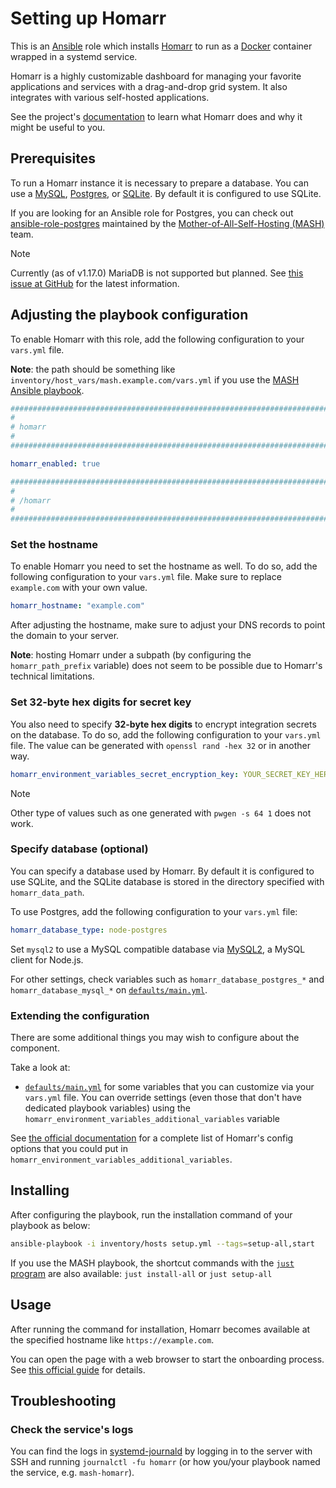 <!--
SPDX-FileCopyrightText: 2020 - 2024 MDAD project contributors
SPDX-FileCopyrightText: 2020 - 2024 Slavi Pantaleev
SPDX-FileCopyrightText: 2020 Aaron Raimist
SPDX-FileCopyrightText: 2020 Chris van Dijk
SPDX-FileCopyrightText: 2020 Dominik Zajac
SPDX-FileCopyrightText: 2020 Mickaël Cornière
SPDX-FileCopyrightText: 2022 François Darveau
SPDX-FileCopyrightText: 2022 Julian Foad
SPDX-FileCopyrightText: 2022 Warren Bailey
SPDX-FileCopyrightText: 2023 Antonis Christofides
SPDX-FileCopyrightText: 2023 Felix Stupp
SPDX-FileCopyrightText: 2023 Pierre 'McFly' Marty
SPDX-FileCopyrightText: 2024 - 2025 Suguru Hirahara

SPDX-License-Identifier: AGPL-3.0-or-later
-->

# Setting up Homarr

This is an [Ansible](https://www.ansible.com/) role which installs [Homarr](https://homarr.dev) to run as a [Docker](https://www.docker.com/) container wrapped in a systemd service.

Homarr is a highly customizable dashboard for managing your favorite applications and services with a drag-and-drop grid system. It also integrates with various self-hosted applications.

See the project's [documentation](https://homarr.dev/docs/getting-started) to learn what Homarr does and why it might be useful to you.

## Prerequisites

To run a Homarr instance it is necessary to prepare a database. You can use a [MySQL](https://www.mysql.com/), [Postgres](https://www.postgresql.org/), or [SQLite](https://www.sqlite.org/). By default it is configured to use SQLite.

If you are looking for an Ansible role for Postgres, you can check out [ansible-role-postgres](https://github.com/mother-of-all-self-hosting/ansible-role-postgres) maintained by the [Mother-of-All-Self-Hosting (MASH)](https://github.com/mother-of-all-self-hosting) team.

>[!NOTE]
> Currently (as of v1.17.0) MariaDB is not supported but planned. See [this issue at GitHub](https://github.com/homarr-labs/homarr/issues/2305) for the latest information.

## Adjusting the playbook configuration

To enable Homarr with this role, add the following configuration to your `vars.yml` file.

**Note**: the path should be something like `inventory/host_vars/mash.example.com/vars.yml` if you use the [MASH Ansible playbook](https://github.com/mother-of-all-self-hosting/mash-playbook).

```yaml
########################################################################
#                                                                      #
# homarr                                                               #
#                                                                      #
########################################################################

homarr_enabled: true

########################################################################
#                                                                      #
# /homarr                                                              #
#                                                                      #
########################################################################
```

### Set the hostname

To enable Homarr you need to set the hostname as well. To do so, add the following configuration to your `vars.yml` file. Make sure to replace `example.com` with your own value.

```yaml
homarr_hostname: "example.com"
```

After adjusting the hostname, make sure to adjust your DNS records to point the domain to your server.

**Note**: hosting Homarr under a subpath (by configuring the `homarr_path_prefix` variable) does not seem to be possible due to Homarr's technical limitations.

### Set 32-byte hex digits for secret key

You also need to specify **32-byte hex digits** to encrypt integration secrets on the database. To do so, add the following configuration to your `vars.yml` file. The value can be generated with `openssl rand -hex 32` or in another way.

```yaml
homarr_environment_variables_secret_encryption_key: YOUR_SECRET_KEY_HERE
```

>[!NOTE]
> Other type of values such as one generated with `pwgen -s 64 1` does not work.

### Specify database (optional)

You can specify a database used by Homarr. By default it is configured to use SQLite, and the SQLite database is stored in the directory specified with `homarr_data_path`.

To use Postgres, add the following configuration to your `vars.yml` file:

```yaml
homarr_database_type: node-postgres
```

Set `mysql2` to use a MySQL compatible database via [MySQL2](https://sidorares.github.io/node-mysql2/docs), a MySQL client for Node.js.

For other settings, check variables such as `homarr_database_postgres_*` and `homarr_database_mysql_*` on [`defaults/main.yml`](../defaults/main.yml).

### Extending the configuration

There are some additional things you may wish to configure about the component.

Take a look at:

- [`defaults/main.yml`](../defaults/main.yml) for some variables that you can customize via your `vars.yml` file. You can override settings (even those that don't have dedicated playbook variables) using the `homarr_environment_variables_additional_variables` variable

See [the official documentation](https://homarr.dev/docs/advanced/environment-variables/) for a complete list of Homarr's config options that you could put in `homarr_environment_variables_additional_variables`.

## Installing

After configuring the playbook, run the installation command of your playbook as below:

```sh
ansible-playbook -i inventory/hosts setup.yml --tags=setup-all,start
```

If you use the MASH playbook, the shortcut commands with the [`just` program](https://github.com/mother-of-all-self-hosting/mash-playbook/blob/main/docs/just.md) are also available: `just install-all` or `just setup-all`

## Usage

After running the command for installation, Homarr becomes available at the specified hostname like `https://example.com`.

You can open the page with a web browser to start the onboarding process. See [this official guide](https://homarr.dev/docs/getting-started/after-the-installation/) for details.

## Troubleshooting

### Check the service's logs

You can find the logs in [systemd-journald](https://www.freedesktop.org/software/systemd/man/systemd-journald.service.html) by logging in to the server with SSH and running `journalctl -fu homarr` (or how you/your playbook named the service, e.g. `mash-homarr`).
